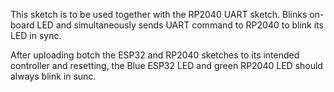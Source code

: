 This sketch is to be used together with the RP2040 UART sketch.
Blinks on-board LED and simultaneously sends UART command to RP2040 to blink its LED in sync.

After uploading botch the ESP32 and RP2040 sketches to its intended controller and resetting, 
the Blue ESP32 LED and green RP2040 LED should always blink in sunc.
